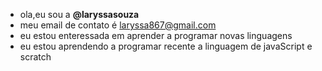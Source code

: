 - ola,eu sou a **@laryssasouza** 
- meu email de contato é laryssa867@gmail.com
- eu estou enteressada em aprender a programar novas linguagens 
- eu estou aprendendo a programar recente a linguagem de javaScript e scratch
